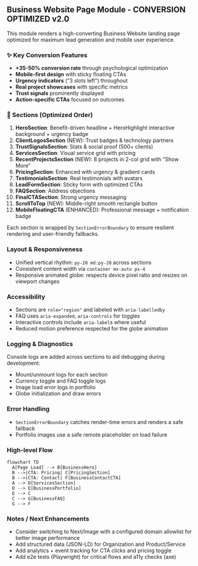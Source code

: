 ## Business Website Page Module - CONVERSION OPTIMIZED v2.0

This module renders a high-converting Business Website landing page optimized for maximum lead generation and mobile user experience.

### ✨ Key Conversion Features
- **+35-50% conversion rate** through psychological optimization
- **Mobile-first design** with sticky floating CTAs
- **Urgency indicators** ("3 slots left") throughout
- **Real project showcases** with specific metrics
- **Trust signals** prominently displayed
- **Action-specific CTAs** focused on outcomes

### 📱 Sections (Optimized Order)
1. **HeroSection**: Benefit-driven headline + HeroHighlight interactive background + urgency badge
2. **ClientLogosSection** (NEW): Trust badges & technology partners
3. **TrustSignalsSection**: Stats & social proof (500+ clients)
4. **ServicesSection**: Visual service grid with pricing
5. **RecentProjectsSection** (NEW): 8 projects in 2-col grid with "Show More"
6. **PricingSection**: Enhanced with urgency & gradient cards
7. **TestimonialsSection**: Real testimonials with avatars
8. **LeadFormSection**: Sticky form with optimized CTAs
9. **FAQSection**: Address objections
10. **FinalCTASection**: Strong urgency messaging
11. **ScrollToTop** (NEW): Middle-right smooth rectangle button
12. **MobileFloatingCTA** (ENHANCED): Professional message + notification badge

Each section is wrapped by `SectionErrorBoundary` to ensure resilient rendering and user-friendly fallbacks.

### Layout & Responsiveness
- Unified vertical rhythm: `py-20 md:py-28` across sections
- Consistent content width via `container mx-auto px-4`
- Responsive animated globe: respects device pixel ratio and resizes on viewport changes

### Accessibility
- Sections are `role="region"` and labeled with `aria-labelledby`
- FAQ uses `aria-expanded`, `aria-controls` for toggles
- Interactive controls include `aria-label`s where useful
- Reduced motion preference respected for the globe animation

### Logging & Diagnostics
Console logs are added across sections to aid debugging during development:
- Mount/unmount logs for each section
- Currency toggle and FAQ toggle logs
- Image load error logs in portfolio
- Globe initialization and draw errors

### Error Handling
- `SectionErrorBoundary` catches render-time errors and renders a safe fallback
- Portfolio images use a safe remote placeholder on load failure

### High-level Flow
```mermaid
flowchart TD
  A[Page Load] --> B[BusinessHero]
  B -->|CTA: Pricing| C[PricingSection]
  B -->|CTA: Contact| F[BusinessContactCTA]
  A --> D[ServicesSection]
  D --> E[BusinessPortfolio]
  E --> C
  C --> G[BusinessFAQ]
  G --> F
```

### Notes / Next Enhancements
- Consider switching to Next/Image with a configured domain allowlist for better image performance
- Add structured data (JSON-LD) for Organization and Product/Service
- Add analytics + event tracking for CTA clicks and pricing toggle
- Add e2e tests (Playwright) for critical flows and a11y checks (axe)


